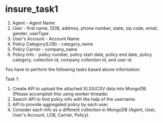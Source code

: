 # insure_task1

1) Agent - Agent Name
2) User - first name, DOB, address, phone number, state, zip code, email, gender, userType
3) User's Account - Account Name
4) Policy Category(LOB) - category_name
5) Policy Carrier - company_name
6) Policy Info -  policy number, policy start date, policy end date, policy category, collection id, company collection id, and user id.

You have to perform the following tasks based above information:

Task 1:
1) Create API to upload the attached XLSX/CSV data into MongoDB. (Please accomplish this using worker threads)
2) Search API to find policy info with the help of the username.
3) API to provide aggregated policy by each user.
4) Consider each info as a different collection in MongoDB (Agent, User, User's Account, LOB, Carrier, Policy).
